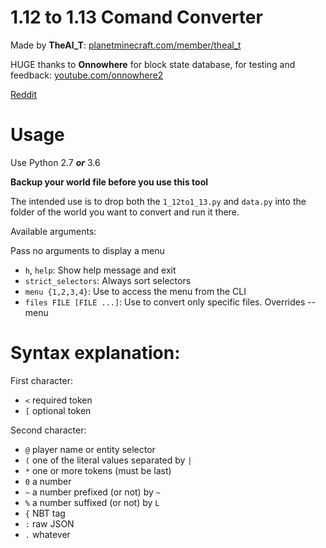 # 1.12 to 1.13 Comand Converter

Made by **TheAl_T**: [planetminecraft.com/member/theal_t](https://www.planetminecraft.com/member/theal_t)

HUGE thanks to **Onnowhere** for block state database, for testing and feedback: [youtube.com/onnowhere2](https://www.youtube.com/onnowhere2)

[Reddit](https://www.reddit.com/r/MinecraftCommands/comments/6prh1h/112_113_convert_script/)

# Usage

Use Python 2.7 _**or**_ 3.6

**Backup your world file before you use this tool**

The intended use is to drop both the `1_12to1_13.py` and `data.py` into the folder of the world you want to convert and run it there.

Available arguments:

Pass no arguments to display a menu
- `h`, `help`: Show help message and exit
- `strict_selectors`: Always sort selectors
- `menu {1,2,3,4}`: Use to access the menu from the CLI
- `files FILE [FILE ...]`: Use to convert only specific files. Overrides --menu

# Syntax explanation:

First character:
- `<` required token
- `[` optional token

Second character:
- `@` player name or entity selector
- `(` one of the literal values separated by `|`
- `*` one or more tokens (must be last)
- `0` a number
- `~` a number prefixed (or not) by `~`
- `%` a number suffixed (or not) by `L`
- `{` NBT tag
- `:` raw JSON
- `.` whatever

